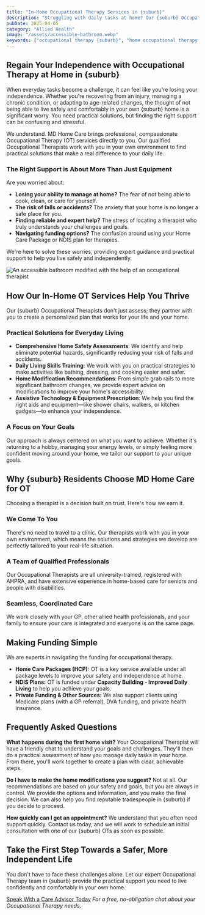 ```yaml
---
title: "In-Home Occupational Therapy Services in {suburb}"
description: "Struggling with daily tasks at home? Our {suburb} Occupational Therapists provide expert in-home support, helping you improve safety, enhance independence, and live life to the fullest. Get your free consultation."
pubDate: 2025-04-05
category: "Allied Health"
image: "/assets/accessible-bathroom.webp"
keywords: ["occupational therapy {suburb}", "home occupational therapy {suburb}", "occupational therapist {suburb}", "in-home occupational therapy"]
---
```


## Regain Your Independence with Occupational Therapy at Home in {suburb}

When everyday tasks become a challenge, it can feel like you're losing your independence. Whether you're recovering from an injury, managing a chronic condition, or adapting to age-related changes, the thought of not being able to live safely and comfortably in your own {suburb} home is a significant worry. You need practical solutions, but finding the right support can be confusing and stressful.

We understand. MD Home Care brings professional, compassionate Occupational Therapy (OT) services directly to you. Our qualified Occupational Therapists work with you in your own environment to find practical solutions that make a real difference to your daily life.

### The Right Support is About More Than Just Equipment

Are you worried about:
*   **Losing your ability to manage at home?** The fear of not being able to cook, clean, or care for yourself.
*   **The risk of falls or accidents?** The anxiety that your home is no longer a safe place for you.
*   **Finding reliable and expert help?** The stress of locating a therapist who truly understands your challenges and goals.
*   **Navigating funding options?** The confusion around using your Home Care Package or NDIS plan for therapies.

We're here to solve these worries, providing expert guidance and practical support to help you live safely and independently.

![An accessible bathroom modified with the help of an occupational therapist](/assets/accessible-bathroom.webp)

## How Our In-Home OT Services Help You Thrive

Our {suburb} Occupational Therapists don't just assess; they partner with you to create a personalized plan that works for your life and your home.

### Practical Solutions for Everyday Living
*   **Comprehensive Home Safety Assessments**: We identify and help eliminate potential hazards, significantly reducing your risk of falls and accidents.
*   **Daily Living Skills Training**: We work with you on practical strategies to make activities like bathing, dressing, and cooking easier and safer.
*   **Home Modification Recommendations**: From simple grab rails to more significant bathroom changes, we provide expert advice on modifications to improve your home's accessibility.
*   **Assistive Technology & Equipment Prescription**: We help you find the right aids and equipment—like shower chairs, walkers, or kitchen gadgets—to enhance your independence.

### A Focus on Your Goals
Our approach is always centered on what you want to achieve. Whether it's returning to a hobby, managing your energy levels, or simply feeling more confident moving around your home, we tailor our support to your unique goals.

## Why {suburb} Residents Choose MD Home Care for OT

Choosing a therapist is a decision built on trust. Here's how we earn it.

### We Come To You
There's no need to travel to a clinic. Our therapists work with you in your own environment, which means the solutions and strategies we develop are perfectly tailored to your real-life situation.

### A Team of Qualified Professionals
Our Occupational Therapists are all university-trained, registered with AHPRA, and have extensive experience in home-based care for seniors and people with disabilities.

### Seamless, Coordinated Care
We work closely with your GP, other allied health professionals, and your family to ensure your care is integrated and everyone is on the same page.

## Making Funding Simple
We are experts in navigating the funding for occupational therapy.

*   **Home Care Packages (HCP):** OT is a key service available under all package levels to improve your safety and independence at home.
*   **NDIS Plans:** OT is funded under **Capacity Building - Improved Daily Living** to help you achieve your goals.
*   **Private Funding & Other Sources:** We also support clients using Medicare plans (with a GP referral), DVA funding, and private health insurance.

## Frequently Asked Questions

**What happens during the first home visit?**
Your Occupational Therapist will have a friendly chat to understand your goals and challenges. They'll then do a practical assessment of how you manage daily tasks in your home. From there, you'll work together to create a plan with clear, achievable steps.

**Do I have to make the home modifications you suggest?**
Not at all. Our recommendations are based on your safety and goals, but you are always in control. We provide the options and information, and you make the final decision. We can also help you find reputable tradespeople in {suburb} if you decide to proceed.

**How quickly can I get an appointment?**
We understand that you often need support quickly. Contact us today, and we will work to schedule an initial consultation with one of our {suburb} OTs as soon as possible.

## Take the First Step Towards a Safer, More Independent Life

You don't have to face these challenges alone. Let our expert Occupational Therapy team in {suburb} provide the practical support you need to live confidently and comfortably in your own home.

[Speak With a Care Advisor Today](/contact)
*For a free, no-obligation chat about your Occupational Therapy needs.* 
